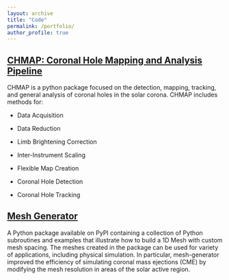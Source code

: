 ```yaml
---
layout: archive
title: "Code"
permalink: /portfolio/
author_profile: true
---
```


## [CHMAP: Coronal Hole Mapping and Analysis Pipeline](https://predsci.github.io/CHMAP/)
CHMAP is a python package focused on the detection, mapping, tracking, and general analysis of coronal holes in the solar corona. CHMAP includes methods for:

  * Data Acquisition 

  * Data Reduction

  * Limb Brightening Correction

  * Inter-Instrument Scaling

  * Flexible Map Creation

  * Coronal Hole Detection

  * Coronal Hole Tracking

## [Mesh Generator](https://pypi.org/project/mesh-generator/)
A Python package available on PyPI containing a collection of Python subroutines and examples that illustrate how to build a 1D Mesh with custom mesh spacing. The meshes created in the package can be used for variety of applications, including physical simulation. In particular, mesh-generator improved the efficiency of simulating coronal mass ejections (CME) by modifying the mesh resolution in areas of the solar active region.